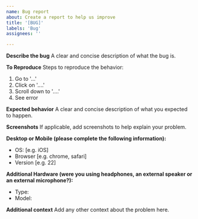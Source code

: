 ```yaml
---
name: Bug report
about: Create a report to help us improve
title: '[BUG]'
labels: 'Bug'
assignees: ''

---
```


**Describe the bug**
A clear and concise description of what the bug is.

**To Reproduce**
Steps to reproduce the behavior:
1. Go to '...'
2. Click on '....'
3. Scroll down to '....'
4. See error

**Expected behavior**
A clear and concise description of what you expected to happen.

**Screenshots**
If applicable, add screenshots to help explain your problem.

**Desktop or Mobile (please complete the following information):**
 - OS: [e.g. iOS]
 - Browser [e.g. chrome, safari]
 - Version [e.g. 22]

 **Additional Hardware (were you using headphones, an external speaker or an external microphone?):**
 - Type:
 - Model:

**Additional context**
Add any other context about the problem here.
